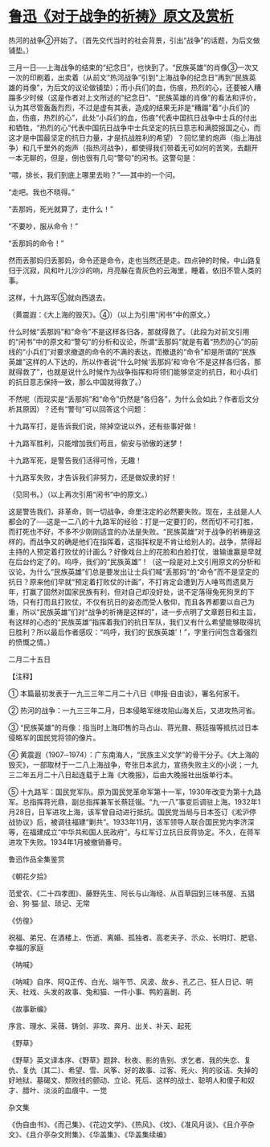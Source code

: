 # [鲁迅《对于战争的祈祷》原文及赏析](https://www.vrrw.net/wx/7894.html)

热河的战争②开始了。（首先交代当时的社会背景，引出“战争”的话题，为后文做铺垫。）

三月一日──上海战争的结束的“纪念日”，也快到了。“民族英雄”的肖像③一次又一次的印刷着，出卖着（从前文“热河战争”引到“上海战争的纪念日”再到“民族英雄的肖像”，为后文的议论做铺垫）；而小兵们的血，伤痕，热烈的心，还要被人糟蹋多少时候（这是作者对上文所述的“纪念日”、“民族英雄的肖像”的看法和评价，认为其尽管轰轰烈烈，不过是虚有其表，造成的结果无非是“糟蹋”着“小兵们的血，伤痕，热烈的心”，此处“小兵们的血，伤痕”代表中国抗日战争中士兵的付出和牺牲，“热烈的心”代表中国抗日战争中士兵坚定的抗日意志和满腔报国之心，而这才是中国最坚定的抗日力量，才是抗战胜利的希望）？回忆里的炮声（指上海战争）和几千里外的炮声（指热河战争），都使得我们带着无可如何的苦笑，去翻开一本无聊的，但是，倒也很有几句“警句”的闲书。这警句是：



“喂，排长，我们到底上哪里去哟？”──其中的一个问。

“走吧。我也不晓得。”

“丢那妈，死光就算了，走什么！”

“不要吵，服从命令！”

“丢那妈的命令！”

然而丢那妈归丢那妈，命令还是命令，走也当然还是走。四点钟的时候，中山路复归于沉寂，风和叶儿沙沙的响，月亮躲在青灰色的云海里，睡着，依旧不管人类的事。

这样，十九路军⑤就向西退去。

（黄震遐：《大上海的毁灭》。④）（以上为引用“闲书”中的原文。）

什么时候“丢那妈”和“命令”不是这样各归各，那就得救了。（此段为对前文引用的“闲书”中的原文和“警句”的分析和议论，所谓“丢那妈”就是有着“热烈的心”的前线的“小兵们”对要求撤退的命令的不满的表达，而撤退的“命令”却是所谓的“民族英雄”这样的人下达的，所以作者说“什么时候‘丢那妈’和‘命令’不是这样各归各，那就得救了”，也就是说什么时候作为战争指挥和将领们能够坚定的抗日，和小兵们的抗日意志保持一致，那么中国就得救了。）

不然呢（而现实是“丢那妈”和“命令”仍然是“各归各”，为什么会如此？作者后文分析其原因）？还有“警句”可以回答这个问题：

十九路军打，是告诉我们说，除掉空说以外，还有些事好做！

十九路军胜利，只能增加我们苟且，偷安与骄傲的迷梦！

十九路军死，是警告我们活得可怜，无趣！

十九路军失败，才告诉我们非努力，还是做奴隶的好！

（见同书。）（以上再次引用“闲书”中的原文。）

这是警告我们，非革命，则一切战争，命里注定的必然要失败。现在，主战是人人都会的了──这是一二八的十九路军的经验：打是一定要打的，然而切不可打胜，而打死也不好，不多不少刚刚适宜的办法是失败。“民族英雄”对于战争的祈祷是这样的。而战争又的确是他们在指挥着，这指挥权是不肯让给别人的。战争，禁得起主持的人预定着打败仗的计画么？好像戏台上的花脸和白脸打仗，谁输谁赢是早就在后台约定了的。呜呼，我们的“民族英雄”！（这一段是对上文引用原文的分析和议论，为什么“民族英雄”们总是要发出让士兵们喊“丢那妈”的“命令”而不是坚定的抗日？原来他们早就“预定着打败仗的计画”，不打肯定会遭到万人唾骂而遗臭万年，打赢了固然对国家民族有利，但对自己却没好处，说不定落得兔死狗烹的下场，只有打而且打败仗，不仅有抗日的姿态而受人敬仰，而且各界都要以自己为重，所以“民族英雄”们对“战争的祈祷是这样的”，进一步点明了文章题目和主旨，有这样的心态的“民族英雄”指挥着我们的抗日军队，我们又有什么希望能够取得抗日胜利？所以最后作者感叹：“呜呼，我们的‘民族英雄’！”，字里行间包含着强烈的愤慨之情。）

二月二十五日





【注释】

① 本篇最初发表于一九三三年二月二十八日《申报·自由谈》，署名何家干。

② 热河的战争：一九三三年二月，日本侵略军继攻陷山海关后，又进攻热河省。

③ “民族英雄”的肖像：指当时上海印售的马占山、蒋光鼐、蔡廷锴等抵抗过日本侵略军的国民党将领的像片。

④ 黄震遐（1907─1974）：广东南海人，“民族主义文学”的骨干分子。《大上海的毁灭》，一部取材于一二八上海战争，夸张日本武力，宣扬失败主义的小说；一九三二年五月二十八日起连载于上海《大晚报》，后由大晚报社出版单行本。

⑤ 十九路军：国民党军队。原为国民党革命军第十一军，1930年改变为第十九路军。总指挥蒋光鼎，副总指挥兼军长蔡廷锴。“九·一八”事变后调驻上海。1932年1月28日，日军进攻上海，该军曾自动进行抵抗。国民党当局与日本签订《淞沪停战协议》后，被调往福建“剿共”。1933年11月，该军领导人联合国民党内李济深等，在福建成立“中华共和国人民政府”，与红军订立抗日反蒋协定。不久，在蒋军进攻下失败。1934年1月被撤销番号。

鲁迅作品全集鉴赏

《朝花夕拾》

范爱农、《二十四孝图》、藤野先生、阿长与山海经、从百草园到三味书屋、五猖会、狗·猫·鼠、琐记、无常

《仿徨》

祝福、弟兄、在酒楼上、伤逝、离婚、孤独者、高老夫子、示众、长明灯、肥皂、幸福的家庭

《呐喊》

《呐喊》自序、阿Q正传、白光、端午节、风波、故乡、孔乙己、狂人日记、明天、社戏、头发的故事、兔和猫、一件小事、鸭的喜剧、药

《故事新编》

序言、理水、采薇、铸剑、非攻、奔月、出关、补天、起死

《野草》

《野草》英文译本序、《野草》题辞、秋夜、影的告别、求乞者、我的失恋、复仇、复仇〔其二〕、希望、雪、风筝、好的故事、过客、死火、狗的驳诘、失掉的好地狱、墓碣文、颓败线的颤动、立论、死后、这样的战士、聪明人和傻子和奴才、腊叶、淡淡的血痕中、一觉

杂文集

《伪自由书》、《而己集》、《花边文学》、《热风》、《坟》、《准风月谈》、《且介亭杂文》、《且介亭杂文附集》、《华盖集》、《华盖集续编》

